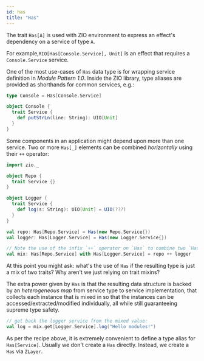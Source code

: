 ```yaml
---
id: has
title: "Has"
---
```


The trait `Has[A]` is used with ZIO environment to express an effect's dependency on a service of type `A`.

For example,`RIO[Has[Console.Service], Unit]` is an effect that requires a `Console.Service` service.

One of the most use-cases of `Has` data type is for wrapping service definition in _Module Pattern 1.0_. Inside the ZIO library, type aliases are provided as shorthands for common services, e.g.:

```scala mdoc:silent
type Console = Has[Console.Service]

object Console {
  trait Service {
    def putStrLn(line: String): UIO[Unit]
  }
}
```

Some components in an application might depend upon more than one service. Two or more `Has[_]` elements can be combined _horizontally_ using their `++` operator:

```scala mdoc:invisible
import zio._

object Repo {
  trait Service {}
}

object Logger {
  trait Service {
    def log(s: String): UIO[Unit] = UIO(???)
  }
}
```

```scala mdoc:silent
val repo: Has[Repo.Service] = Has(new Repo.Service{})
val logger: Has[Logger.Service] = Has(new Logger.Service{})

// Note the use of the infix `++` operator on `Has` to combine two `Has` elements:
val mix: Has[Repo.Service] with Has[Logger.Service] = repo ++ logger
```

At this point you might ask: what's the use of `Has` if the resulting type is just a mix of two traits? Why aren't we just relying on trait mixins?

The extra power given by `Has` is that the resulting data structure is backed by an _heterogeneous map_ from service type to service implementation, that collects each instance that is mixed in so that the instances can be accessed/extracted/modified individually, all while still guaranteeing supreme type safety.

```scala mdoc:silent
// get back the logger service from the mixed value:
val log = mix.get[Logger.Service].log("Hello modules!")
```

As per the recipe above, it is extremely convenient to define a type alias for `Has[Service]`.
Usually we don't create a `Has` directly. Instead, we create a `Has` via `ZLayer`.

